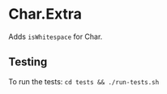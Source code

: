 # Char.Extra

Adds `isWhitespace` for Char.

## Testing

To run the tests: `cd tests && ./run-tests.sh`
